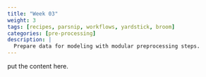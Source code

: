 ```yaml
---
title: "Week 03"
weight: 3
tags: [recipes, parsnip, workflows, yardstick, broom]
categories: [pre-processing]
description: | 
  Prepare data for modeling with modular preprocessing steps.
---
```


put the content here.
